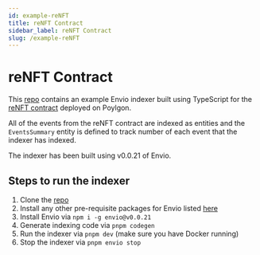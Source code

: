 ```yaml
---
id: example-reNFT
title: reNFT Contract
sidebar_label: reNFT Contract
slug: /example-reNFT
---
```


# reNFT Contract

This [repo](https://github.com/enviodev/reNFT-index) contains an example Envio indexer built using TypeScript for the [reNFT contract](https://polygonscan.com/address/0x4e52B73Aa28b7FF84d88eA3A90C0668f46043450) deployed on Poylgon.

All of the events from the reNFT contract are indexed as entities and the `EventsSummary` entity is defined to track number of each event that the indexer has indexed.

The indexer has been built using v0.0.21 of Envio.

## Steps to run the indexer

1. Clone the [repo](https://github.com/enviodev/reNFT-index)
1. Install any other pre-requisite packages for Envio listed [here](https://docs.envio.dev/docs/installation#prerequisites)
1. Install Envio via `npm i -g envio@v0.0.21`
1. Generate indexing code via `pnpm codegen`
1. Run the indexer via `pnpm dev` (make sure you have Docker running)
1. Stop the indexer via `pnpm envio stop`
